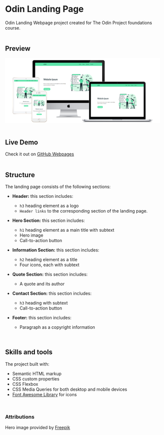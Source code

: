 
# Odin Landing Page

Odin Landing Webpage project created for The Odin Project foundations course.<br>
<br>

## Preview

![the project preview](./images/preview.png)</br>
<br>

## Live Demo 

Check it out on [GitHub Webpages](https://redwanhaitami.github.io/odin-landing-page/)</br>
<br>

## Structure 

The landing page consists of the following sections:

- **Header:** this section includes:

  - `h3` heading element as a logo
  - `Header links` to the corresponding section of the landing page.

- **Hero Section:** this section includes:

  - `h1` heading element as a main title with subtext 
  - Hero image
  - Call-to-action button
  
- **Information Section:** this section includes:
  
  - `h2` heading element as a title
  - Four icons, each with subtext
  
- **Quote Section:** this section includes:
  
  - A quote and its author
  
- **Contact Section:** this section includes:
  
  - `h3` heading with subtext
  - Call-to-action button

- **Footer:** this section includes: 
  
  - Paragraph as a copyright information
<br>

## Skills and tools

The project built with:

- Semantic HTML markup
- CSS custom properties 
- CSS Flexbox 
- CSS Media Queries for both desktop and mobile devices
- [Font Awesome Library](https://fontawesome.com/) for icons
<br>

### Attributions 

Hero image provided by [Freepik](https://freepik.com/)
